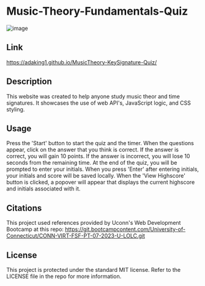 # Music-Theory-Fundamentals-Quiz

![image](https://github.com/adaking1/MusicTheory-KeySignature-Quiz/assets/137830553/d9dca50c-8cba-42f7-924d-89f3e10bd9ec)


## Link

https://adaking1.github.io/MusicTheory-KeySignature-Quiz/

## Description

This website was created to help anyone study music theor and time signatures. It showcases the use of web API's, JavaScript logic, and CSS styling. 


## Usage

Press the 'Start' button to start the quiz and the timer. When the questions appear, click on the answer that you think is correct. If the answer is correct, you will gain 10 points. If the answer is incorrect, you will lose 10 seconds from the remaining time. At the end of the quiz, you will be prompted to enter your initials. When you press 'Enter' after entering initials, your initials and score will be saved locally. When the 'View Highscore' button is clicked, a popover will appear that displays the current highscore and initials associated with it.

## Citations

This project used references provided by Uconn's Web Development Bootcamp at this repo: https://git.bootcampcontent.com/University-of-Connecticut/CONN-VIRT-FSF-PT-07-2023-U-LOLC.git

## License

This project is protected under the standard MIT license. Refer to the LICENSE file in the repo for more information.

